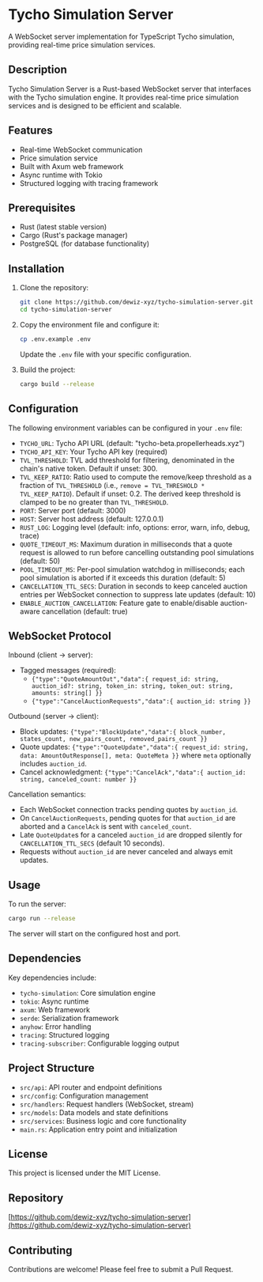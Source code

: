 # Tycho Simulation Server

A WebSocket server implementation for TypeScript Tycho simulation, providing real-time price simulation services.

## Description

Tycho Simulation Server is a Rust-based WebSocket server that interfaces with the Tycho simulation engine. It provides real-time price simulation services and is designed to be efficient and scalable.

## Features

- Real-time WebSocket communication
- Price simulation service
- Built with Axum web framework
- Async runtime with Tokio
- Structured logging with tracing framework

## Prerequisites

- Rust (latest stable version)
- Cargo (Rust's package manager)
- PostgreSQL (for database functionality)

## Installation

1. Clone the repository:
   ```bash
   git clone https://github.com/dewiz-xyz/tycho-simulation-server.git
   cd tycho-simulation-server
   ```

2. Copy the environment file and configure it:
   ```bash
   cp .env.example .env
   ```
   Update the `.env` file with your specific configuration.

3. Build the project:
   ```bash
   cargo build --release
   ```

## Configuration

The following environment variables can be configured in your `.env` file:

- `TYCHO_URL`: Tycho API URL (default: "tycho-beta.propellerheads.xyz")
- `TYCHO_API_KEY`: Your Tycho API key (required)
- `TVL_THRESHOLD`: TVL add threshold for filtering, denominated in the chain's native token. Default if unset: 300.
- `TVL_KEEP_RATIO`: Ratio used to compute the remove/keep threshold as a fraction of `TVL_THRESHOLD` (i.e., `remove = TVL_THRESHOLD * TVL_KEEP_RATIO`). Default if unset: 0.2. The derived keep threshold is clamped to be no greater than `TVL_THRESHOLD`.
- `PORT`: Server port (default: 3000)
- `HOST`: Server host address (default: 127.0.0.1)
- `RUST_LOG`: Logging level (default: info, options: error, warn, info, debug, trace)
- `QUOTE_TIMEOUT_MS`: Maximum duration in milliseconds that a quote request is allowed to run before cancelling outstanding pool simulations (default: 50)
- `POOL_TIMEOUT_MS`: Per-pool simulation watchdog in milliseconds; each pool simulation is aborted if it exceeds this duration (default: 5)
- `CANCELLATION_TTL_SECS`: Duration in seconds to keep canceled auction entries per WebSocket connection to suppress late updates (default: 10)
- `ENABLE_AUCTION_CANCELLATION`: Feature gate to enable/disable auction-aware cancellation (default: true)

## WebSocket Protocol

Inbound (client → server):
- Tagged messages (required):
  - `{"type":"QuoteAmountOut","data":{ request_id: string, auction_id?: string, token_in: string, token_out: string, amounts: string[] }}`
  - `{"type":"CancelAuctionRequests","data":{ auction_id: string }}`

Outbound (server → client):
- Block updates: `{"type":"BlockUpdate","data":{ block_number, states_count, new_pairs_count, removed_pairs_count }}`
- Quote updates: `{"type":"QuoteUpdate","data":{ request_id: string, data: AmountOutResponse[], meta: QuoteMeta }}` where `meta` optionally includes `auction_id`.
- Cancel acknowledgment: `{"type":"CancelAck","data":{ auction_id: string, canceled_count: number }}`

Cancellation semantics:
- Each WebSocket connection tracks pending quotes by `auction_id`.
- On `CancelAuctionRequests`, pending quotes for that `auction_id` are aborted and a `CancelAck` is sent with `canceled_count`.
- Late `QuoteUpdate`s for a canceled `auction_id` are dropped silently for `CANCELLATION_TTL_SECS` (default 10 seconds).
- Requests without `auction_id` are never canceled and always emit updates.

## Usage

To run the server:

```bash
cargo run --release
```

The server will start on the configured host and port.

## Dependencies

Key dependencies include:
- `tycho-simulation`: Core simulation engine
- `tokio`: Async runtime
- `axum`: Web framework
- `serde`: Serialization framework
- `anyhow`: Error handling
- `tracing`: Structured logging
- `tracing-subscriber`: Configurable logging output

## Project Structure

- `src/api`: API router and endpoint definitions
- `src/config`: Configuration management
- `src/handlers`: Request handlers (WebSocket, stream)
- `src/models`: Data models and state definitions
- `src/services`: Business logic and core functionality
- `main.rs`: Application entry point and initialization

## License

This project is licensed under the MIT License.

## Repository

[https://github.com/dewiz-xyz/tycho-simulation-server](https://github.com/dewiz-xyz/tycho-simulation-server)

## Contributing

Contributions are welcome! Please feel free to submit a Pull Request. 
